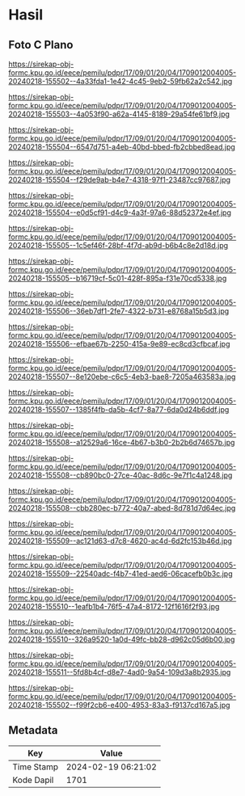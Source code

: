 # Hasil

## Foto C Plano

https://sirekap-obj-formc.kpu.go.id/eece/pemilu/pdpr/17/09/01/20/04/1709012004005-20240218-155502--4a33fda1-1e42-4c45-9eb2-59fb62a2c542.jpg

https://sirekap-obj-formc.kpu.go.id/eece/pemilu/pdpr/17/09/01/20/04/1709012004005-20240218-155503--4a053f90-a62a-4145-8189-29a54fe61bf9.jpg

https://sirekap-obj-formc.kpu.go.id/eece/pemilu/pdpr/17/09/01/20/04/1709012004005-20240218-155504--6547d751-a4eb-40bd-bbed-fb2cbbed8ead.jpg

https://sirekap-obj-formc.kpu.go.id/eece/pemilu/pdpr/17/09/01/20/04/1709012004005-20240218-155504--f29de9ab-b4e7-4318-97f1-23487cc97687.jpg

https://sirekap-obj-formc.kpu.go.id/eece/pemilu/pdpr/17/09/01/20/04/1709012004005-20240218-155504--e0d5cf91-d4c9-4a3f-97a6-88d52372e4ef.jpg

https://sirekap-obj-formc.kpu.go.id/eece/pemilu/pdpr/17/09/01/20/04/1709012004005-20240218-155505--1c5ef46f-28bf-4f7d-ab9d-b6b4c8e2d18d.jpg

https://sirekap-obj-formc.kpu.go.id/eece/pemilu/pdpr/17/09/01/20/04/1709012004005-20240218-155505--b16719cf-5c01-428f-895a-f31e70cd5338.jpg

https://sirekap-obj-formc.kpu.go.id/eece/pemilu/pdpr/17/09/01/20/04/1709012004005-20240218-155506--36eb7df1-2fe7-4322-b731-e8768a15b5d3.jpg

https://sirekap-obj-formc.kpu.go.id/eece/pemilu/pdpr/17/09/01/20/04/1709012004005-20240218-155506--efbae67b-2250-415a-9e89-ec8cd3cfbcaf.jpg

https://sirekap-obj-formc.kpu.go.id/eece/pemilu/pdpr/17/09/01/20/04/1709012004005-20240218-155507--8e120ebe-c6c5-4eb3-bae8-7205a463583a.jpg

https://sirekap-obj-formc.kpu.go.id/eece/pemilu/pdpr/17/09/01/20/04/1709012004005-20240218-155507--1385f4fb-da5b-4cf7-8a77-6da0d24b6ddf.jpg

https://sirekap-obj-formc.kpu.go.id/eece/pemilu/pdpr/17/09/01/20/04/1709012004005-20240218-155508--a12529a6-16ce-4b67-b3b0-2b2b6d74657b.jpg

https://sirekap-obj-formc.kpu.go.id/eece/pemilu/pdpr/17/09/01/20/04/1709012004005-20240218-155508--cb890bc0-27ce-40ac-8d6c-9e7f1c4a1248.jpg

https://sirekap-obj-formc.kpu.go.id/eece/pemilu/pdpr/17/09/01/20/04/1709012004005-20240218-155508--cbb280ec-b772-40a7-abed-8d781d7d64ec.jpg

https://sirekap-obj-formc.kpu.go.id/eece/pemilu/pdpr/17/09/01/20/04/1709012004005-20240218-155509--ac121d63-d7c8-4620-ac4d-6d2fc153b46d.jpg

https://sirekap-obj-formc.kpu.go.id/eece/pemilu/pdpr/17/09/01/20/04/1709012004005-20240218-155509--22540adc-f4b7-41ed-aed6-06cacefb0b3c.jpg

https://sirekap-obj-formc.kpu.go.id/eece/pemilu/pdpr/17/09/01/20/04/1709012004005-20240218-155510--1eafb1b4-76f5-47a4-8172-12f1616f2f93.jpg

https://sirekap-obj-formc.kpu.go.id/eece/pemilu/pdpr/17/09/01/20/04/1709012004005-20240218-155510--326a9520-1a0d-49fc-bb28-d962c05d6b00.jpg

https://sirekap-obj-formc.kpu.go.id/eece/pemilu/pdpr/17/09/01/20/04/1709012004005-20240218-155511--5fd8b4cf-d8e7-4ad0-9a54-109d3a8b2935.jpg

https://sirekap-obj-formc.kpu.go.id/eece/pemilu/pdpr/17/09/01/20/04/1709012004005-20240218-155502--f99f2cb6-e400-4953-83a3-f9137cd167a5.jpg


## Metadata

| Key        | Value               |
| ---------- | ------------------- |
| Time Stamp | 2024-02-19 06:21:02 |
| Kode Dapil | 1701                |



